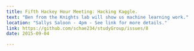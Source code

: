```yaml
---
title: Fifth Hackey Hour Meeting: Hacking Kaggle.
text: "Ben from the Knights lab will show us machine learning work."
location: "Sallys Saloon - 4pm - See link for more details."
link: https://github.com/schae234/studyGroup/issues/8
date: 2015-09-04

---
```

